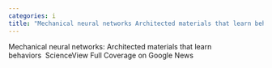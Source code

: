 ```yaml
---
categories: i
title: "Mechanical neural networks Architected materials that learn behaviors  Science"
---
```

Mechanical neural networks: Architected materials that learn behaviors&nbsp;&nbsp;ScienceView Full Coverage on Google News